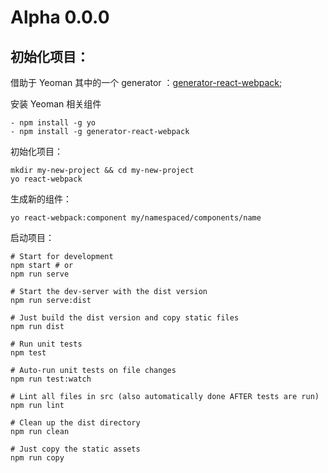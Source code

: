# Alpha 0.0.0

## 初始化项目：

借助于 Yeoman 其中的一个 generator ：[generator-react-webpack](https://github.com/react-webpack-generators/generator-react-webpack);

安装 Yeoman 相关组件
```
- npm install -g yo
- npm install -g generator-react-webpack
```

初始化项目：
```
mkdir my-new-project && cd my-new-project
yo react-webpack
```

生成新的组件：
```
yo react-webpack:component my/namespaced/components/name
```

启动项目：
```
# Start for development
npm start # or
npm run serve

# Start the dev-server with the dist version
npm run serve:dist

# Just build the dist version and copy static files
npm run dist

# Run unit tests
npm test

# Auto-run unit tests on file changes
npm run test:watch

# Lint all files in src (also automatically done AFTER tests are run)
npm run lint

# Clean up the dist directory
npm run clean

# Just copy the static assets
npm run copy
```



